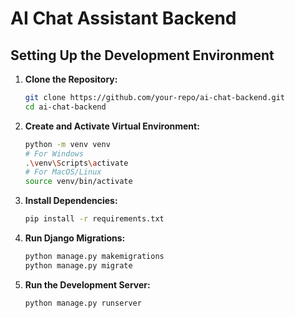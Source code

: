 # AI Chat Assistant Backend

## Setting Up the Development Environment

1. **Clone the Repository:**
    ```bash
    git clone https://github.com/your-repo/ai-chat-backend.git
    cd ai-chat-backend
    ```

2. **Create and Activate Virtual Environment:**
    ```bash
    python -m venv venv
    # For Windows
    .\venv\Scripts\activate
    # For MacOS/Linux
    source venv/bin/activate
    ```

3. **Install Dependencies:**
    ```bash
    pip install -r requirements.txt
    ```

4. **Run Django Migrations:**
    ```bash
    python manage.py makemigrations
    python manage.py migrate
    ```

5. **Run the Development Server:**
    ```bash
    python manage.py runserver
    ```

